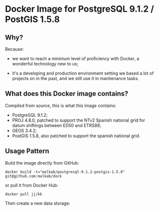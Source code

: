 Docker Image for PostgreSQL 9.1.2 / PostGIS 1.5.8
=================================================

Why?
----
Because:

  - we want to reach a minimum level of proficiency with Docker, a wonderful
    technology new to us;

  - it's a developing and production environment setting we based a lot of
    projects on in the past, and we still use it in mantienance tasks.

What does this Docker image contains?
-------------------------------------
Compiled from source, this is what this image contains:

  - PostgreSQL 9.1.2;
  - PROJ 4.8.0, patched to support the NTv2 Spanish national grid for datum
    shiftings between ED50 and ETRS89;
  - GEOS 3.4.2;
  - PostGIS 1.5.8, also patched to support the spanish national grid.

Usage Pattern
-------------
Build the image directly from GitHub:

    docker build -t="malkab/postgresql-9.1.2-postgis-1.5.8"
    git@github.com:malkab/dock

or pull it from Docker Hub:

    docker pull jj/kk

Then create a new data storage:

